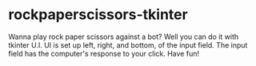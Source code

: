 # rockpaperscissors-tkinter
Wanna play rock paper scissors against a bot? Well you can do it with tkinter U.I.
UI is set up left, right, and bottom, of the input field. The input field has the computer's response to your click. 
Have fun!
